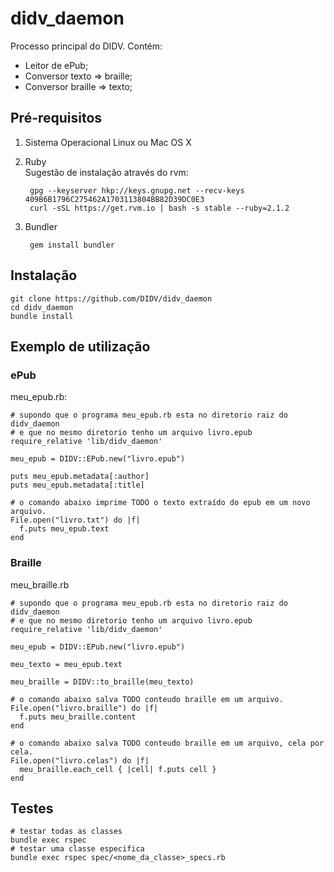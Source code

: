# didv_daemon

Processo principal do DIDV. Contém:

* Leitor de ePub;
* Conversor texto => braille;
* Conversor braille => texto;

## Pré-requisitos

1. Sistema Operacional Linux ou Mac OS X

2. Ruby<br>
Sugestão de instalação através do rvm:

        gpg --keyserver hkp://keys.gnupg.net --recv-keys 409B6B1796C275462A1703113804BB82D39DC0E3
        curl -sSL https://get.rvm.io | bash -s stable --ruby=2.1.2

3. Bundler

        gem install bundler

## Instalação

    git clone https://github.com/DIDV/didv_daemon
    cd didv_daemon
    bundle install

## Exemplo de utilização

### ePub

meu_epub.rb:

    # supondo que o programa meu_epub.rb esta no diretorio raiz do didv_daemon
    # e que no mesmo diretorio tenho um arquivo livro.epub
    require_relative 'lib/didv_daemon'

    meu_epub = DIDV::EPub.new("livro.epub")

    puts meu_epub.metadata[:author]
    puts meu_epub.metadata[:title]

    # o comando abaixo imprime TODO o texto extraído do epub em um novo arquivo.
    File.open("livro.txt") do |f|
      f.puts meu_epub.text
    end

### Braille

meu_braille.rb

    # supondo que o programa meu_epub.rb esta no diretorio raiz do didv_daemon
    # e que no mesmo diretorio tenho um arquivo livro.epub
    require_relative 'lib/didv_daemon'

    meu_epub = DIDV::EPub.new("livro.epub")

    meu_texto = meu_epub.text

    meu_braille = DIDV::to_braille(meu_texto)

    # o comando abaixo salva TODO conteudo braille em um arquivo.
    File.open("livro.braille") do |f|
      f.puts meu_braille.content
    end

    # o comando abaixo salva TODO conteudo braille em um arquivo, cela por cela.
    File.open("livro.celas") do |f|
      meu_braille.each_cell { |cell| f.puts cell }
    end


## Testes

    # testar todas as classes
    bundle exec rspec
    # testar uma classe especifica
    bundle exec rspec spec/<nome_da_classe>_specs.rb
